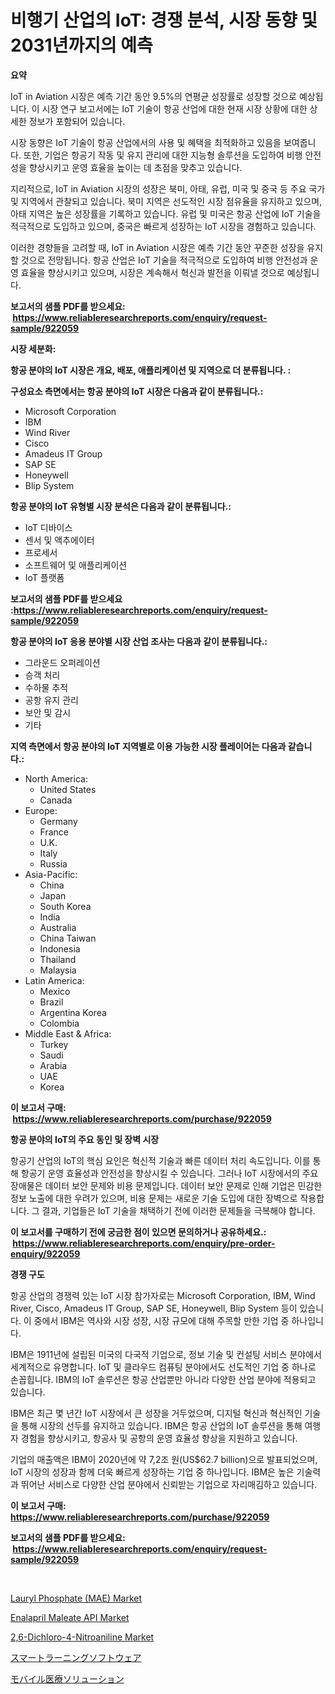 <p><h1>비행기 산업의 IoT: 경쟁 분석, 시장 동향 및 2031년까지의 예측</h1></p><p><strong>요약</strong></p>
<p><p>IoT in Aviation 시장은 예측 기간 동안 9.5%의 연평균 성장률로 성장할 것으로 예상됩니다. 이 시장 연구 보고서에는 IoT 기술이 항공 산업에 대한 현재 시장 상황에 대한 상세한 정보가 포함되어 있습니다.</p><p>시장 동향은 IoT 기술이 항공 산업에서의 사용 및 혜택을 최적화하고 있음을 보여줍니다. 또한, 기업은 항공기 작동 및 유지 관리에 대한 지능형 솔루션을 도입하여 비행 안전성을 향상시키고 운영 효율을 높이는 데 초점을 맞추고 있습니다.</p><p>지리적으로, IoT in Aviation 시장의 성장은 북미, 아태, 유럽, 미국 및 중국 등 주요 국가 및 지역에서 관찰되고 있습니다. 북미 지역은 선도적인 시장 점유율을 유지하고 있으며, 아태 지역은 높은 성장률을 기록하고 있습니다. 유럽 및 미국은 항공 산업에 IoT 기술을 적극적으로 도입하고 있으며, 중국은 빠르게 성장하는 IoT 시장을 경험하고 있습니다.</p><p>이러한 경향들을 고려할 때, IoT in Aviation 시장은 예측 기간 동안 꾸준한 성장을 유지할 것으로 전망됩니다. 항공 산업은 IoT 기술을 적극적으로 도입하여 비행 안전성과 운영 효율을 향상시키고 있으며, 시장은 계속해서 혁신과 발전을 이뤄낼 것으로 예상됩니다.</p></p>
<p><strong>보고서의 샘플 PDF를 받으세요: &nbsp;<a href="https://www.reliableresearchreports.com/enquiry/request-sample/922059">https://www.reliableresearchreports.com/enquiry/request-sample/922059</a></strong></p>
<p><strong>시장 세분화:</strong></p>
<p><strong> 항공 분야의 IoT 시장은 개요, 배포, 애플리케이션 및 지역으로 더 분류됩니다. :</strong></p>
<p><strong>구성요소 측면에서는 항공 분야의 IoT 시장은 다음과 같이 분류됩니다.:</strong></p>
<p><ul><li>Microsoft Corporation</li><li>IBM</li><li>Wind River</li><li>Cisco</li><li>Amadeus IT Group</li><li>SAP SE</li><li>Honeywell</li><li>Blip System</li></ul></p>
<p><strong> 항공 분야의 IoT 유형별 시장 분석은 다음과 같이 분류됩니다.:</strong></p>
<p><ul><li>IoT 디바이스</li><li>센서 및 액추에이터</li><li>프로세서</li><li>소프트웨어 및 애플리케이션</li><li>IoT 플랫폼</li></ul></p>
<p><strong>보고서의 샘플 PDF를 받으세요 :<a href="https://www.reliableresearchreports.com/enquiry/request-sample/922059">https://www.reliableresearchreports.com/enquiry/request-sample/922059</a></strong></p>
<p><strong> 항공 분야의 IoT 응용 분야별 시장 산업 조사는 다음과 같이 분류됩니다.:</strong></p>
<p><ul><li>그라운드 오퍼레이션</li><li>승객 처리</li><li>수하물 추적</li><li>공항 유지 관리</li><li>보안 및 감시</li><li>기타</li></ul></p>
<p><strong>지역 측면에서 항공 분야의 IoT 지역별로 이용 가능한 시장 플레이어는 다음과 같습니다.:</strong></p>
<p><ul>
    <li>
        North America:
        <ul>
            <li>United States</li>
            <li>Canada</li>
        </ul>
    </li>
    <li>
        Europe:
        <ul>
            <li>Germany</li>
            <li>France</li>
            <li>U.K.</li>
            <li>Italy</li>
            <li>Russia</li>
        </ul>
    </li>
    <li>
        Asia-Pacific:
        <ul>
            <li>China</li>
            <li>Japan</li>
            <li>South Korea</li>
            <li>India</li>
            <li>Australia</li>
            <li>China Taiwan</li>
            <li>Indonesia</li>
            <li>Thailand</li>
            <li>Malaysia</li>
        </ul>
    </li>
    <li>
        Latin America:
        <ul>
            <li>Mexico</li>
            <li>Brazil</li>
            <li>Argentina Korea</li>
            <li>Colombia</li>
        </ul>
    </li>
    <li>
        Middle East & Africa:
        <ul>
            <li>Turkey</li>
            <li>Saudi</li>
            <li>Arabia</li>
            <li>UAE</li>
            <li>Korea</li>
        </ul>
    </li>
    </ul></p>
<p><strong>이 보고서 구매: &nbsp;<a href="https://www.reliableresearchreports.com/purchase/922059">https://www.reliableresearchreports.com/purchase/922059</a></strong></p>
<p><strong>항공 분야의 IoT의 주요 동인 및 장벽 시장</strong></p>
<p><p>항공기 산업의 IoT의 핵심 요인은 혁신적 기술과 빠른 데이터 처리 속도입니다. 이를 통해 항공기 운영 효율성과 안전성을 향상시킬 수 있습니다. 그러나 IoT 시장에서의 주요 장애물은 데이터 보안 문제와 비용 문제입니다. 데이터 보안 문제로 인해 기업은 민감한 정보 노출에 대한 우려가 있으며, 비용 문제는 새로운 기술 도입에 대한 장벽으로 작용합니다. 그 결과, 기업들은 IoT 기술을 채택하기 전에 이러한 문제들을 극복해야 합니다.</p></p>
<p><strong>이 보고서를 구매하기 전에 궁금한 점이 있으면 문의하거나 공유하세요.: &nbsp;<a href="https://www.reliableresearchreports.com/enquiry/pre-order-enquiry/922059">https://www.reliableresearchreports.com/enquiry/pre-order-enquiry/922059</a></strong></p>
<p><strong>경쟁 구도</strong></p>
<p><p>항공 산업의 경쟁력 있는 IoT 시장 참가자로는 Microsoft Corporation, IBM, Wind River, Cisco, Amadeus IT Group, SAP SE, Honeywell, Blip System 등이 있습니다. 이 중에서 IBM은 역사와 시장 성장, 시장 규모에 대해 주목할 만한 기업 중 하나입니다. </p><p>IBM은 1911년에 설립된 미국의 다국적 기업으로, 정보 기술 및 컨설팅 서비스 분야에서 세계적으로 유명합니다. IoT 및 클라우드 컴퓨팅 분야에서도 선도적인 기업 중 하나로 손꼽힙니다. IBM의 IoT 솔루션은 항공 산업뿐만 아니라 다양한 산업 분야에 적용되고 있습니다.</p><p>IBM은 최근 몇 년간 IoT 시장에서 큰 성장을 거두었으며, 디지털 혁신과 혁신적인 기술을 통해 시장의 선두를 유지하고 있습니다. IBM은 항공 산업의 IoT 솔루션을 통해 여행자 경험을 향상시키고, 항공사 및 공항의 운영 효율성 향상을 지원하고 있습니다.</p><p>기업의 매출액은 IBM이 2020년에 약 7,2조 원(US$62.7 billion)으로 발표되었으며, IoT 시장의 성장과 함께 더욱 빠르게 성장하는 기업 중 하나입니다. IBM은 높은 기술력과 뛰어난 서비스로 다양한 산업 분야에서 신뢰받는 기업으로 자리매김하고 있습니다.</p></p>
<p><strong>이 보고서 구매: &nbsp; <a href="https://www.reliableresearchreports.com/purchase/922059">https://www.reliableresearchreports.com/purchase/922059</a></strong></p>
<p><strong>보고서의 샘플 PDF를 받으세요: &nbsp;<a href="https://www.reliableresearchreports.com/enquiry/request-sample/922059">https://www.reliableresearchreports.com/enquiry/request-sample/922059</a></strong><strong></strong></p>
<p>&nbsp;</p>
<p><p><a href="https://github.com/santosh758595/Market-Research-Report-List-3/blob/main/lauryl-phosphate-mae-market.md">Lauryl Phosphate (MAE) Market</a></p><p><a href="https://issuu.com/reportprime-2/docs/enalapril-maleate-api-market-size-2030.pptx">Enalapril Maleate API Market</a></p><p><a href="https://github.com/elizabethdagraca/Market-Research-Report-List-2/blob/main/26-dichloro-4-nitroaniline-market.md">2,6-Dichloro-4-Nitroaniline Market</a></p><p><a href="https://github.com/lababdou/Market-Research-Report-List-2/blob/main/2882928182442.md">スマートラーニングソフトウェア</a></p><p><a href="https://github.com/mohamedbakry57/Market-Research-Report-List-2/blob/main/9245334182441.md">モバイル医療ソリューション</a></p></p>
